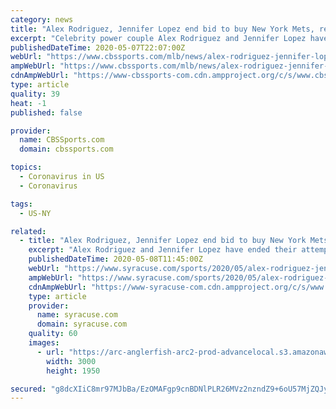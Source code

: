 ```yaml
---
category: news
title: "Alex Rodriguez, Jennifer Lopez end bid to buy New York Mets, report says"
excerpt: "Celebrity power couple Alex Rodriguez and Jennifer Lopez have reportedly lost interest in becoming owners of the New York Mets, according to the New York Post. In an unsurprising development, part of the reason for this breakdown in talks reportedly happened because of stubbornness on the part of the Wilpons,"
publishedDateTime: 2020-05-07T22:07:00Z
webUrl: "https://www.cbssports.com/mlb/news/alex-rodriguez-jennifer-lopez-end-bid-to-buy-new-york-mets-report-says/"
ampWebUrl: "https://www.cbssports.com/mlb/news/alex-rodriguez-jennifer-lopez-end-bid-to-buy-new-york-mets-report-says/amp/"
cdnAmpWebUrl: "https://www-cbssports-com.cdn.ampproject.org/c/s/www.cbssports.com/mlb/news/alex-rodriguez-jennifer-lopez-end-bid-to-buy-new-york-mets-report-says/amp/"
type: article
quality: 39
heat: -1
published: false

provider:
  name: CBSSports.com
  domain: cbssports.com

topics:
  - Coronavirus in US
  - Coronavirus

tags:
  - US-NY

related:
  - title: "Alex Rodriguez, Jennifer Lopez end bid to buy New York Mets (report)"
    excerpt: "Alex Rodriguez and Jennifer Lopez have ended their attempt to buy the Mets, according to Thornton McEnery of the New York Post. The power couple was reportedly exploring the possibility late last month but is no longer interested due to a series of obstacles that would make a potential sale difficult."
    publishedDateTime: 2020-05-08T11:45:00Z
    webUrl: "https://www.syracuse.com/sports/2020/05/alex-rodriguez-jennifer-lopez-end-bid-to-buy-new-york-mets-report.html"
    ampWebUrl: "https://www.syracuse.com/sports/2020/05/alex-rodriguez-jennifer-lopez-end-bid-to-buy-new-york-mets-report.html?outputType=amp"
    cdnAmpWebUrl: "https://www-syracuse-com.cdn.ampproject.org/c/s/www.syracuse.com/sports/2020/05/alex-rodriguez-jennifer-lopez-end-bid-to-buy-new-york-mets-report.html?outputType=amp"
    type: article
    provider:
      name: syracuse.com
      domain: syracuse.com
    quality: 60
    images:
      - url: "https://arc-anglerfish-arc2-prod-advancelocal.s3.amazonaws.com/public/KTYCVWPQNBH5TLPRHIHCQ3RMKI.jpg"
        width: 3000
        height: 1950

secured: "g8dcXIiC8mr97MJbBa/EzOMAFgp9cnBDNlPLR26MVz2nzndZ9+6oU57MjZQJyihaZRgHzZL7/pyl+AQbroINUEoJylNY3jvSe+gcqv1zmaba1hE1epLJSOSInydkPPIEIq/NvFJrJWwWs5D+1IrrJDSWCyQE2T0tfyj0JXqIqvGK82OxpcE0jc59k6bS2AsepVdYE0eVPTwhVYFmEJ5+5NsrKCYhmM+VG2MkxuPVsSpKQMjS8VXmjETP3Oq7TPXy0aaKVBQ8OvCKvQrtxcEqF17Qc6Er1KYGY1o1/HnDXTuEmxz0U4+/IvullIMawS1buPWBqxJVD8+1rMck+6mU3N+8+AoGMEvnlN1tBwWTpFQAsncy6mIWkVwTwQuJR1trzgi1NaQDQ65pXKjO9/Jh0eUENj1BgJdqTO2i8yeV2mipremtC/wPK0cqzE9ltZtbIjZd9TzY1O9U8y98XEdvwfLsUaPylZmDoijgZeBECow=;jeB2nxwhJAHKve8FzNqxfQ=="
---
```


